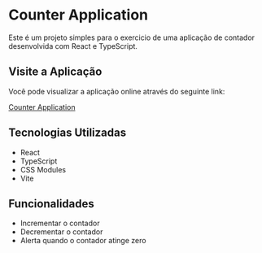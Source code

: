 # Counter Application

Este é um projeto simples para o exercicio de uma aplicação de contador desenvolvida com React e TypeScript.

## Visite a Aplicação

Você pode visualizar a aplicação online através do seguinte link:

[Counter Application](https://counterc.netlify.app/)

## Tecnologias Utilizadas
- React
- TypeScript
- CSS Modules
- Vite

## Funcionalidades
- Incrementar o contador
- Decrementar o contador
- Alerta quando o contador atinge zero
